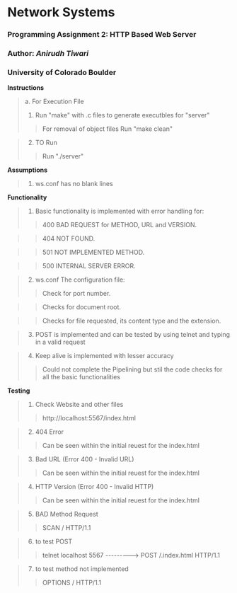 # Network Systems
### Programming Assignment 2: HTTP Based Web Server
### Author: *Anirudh Tiwari*
### University of Colorado Boulder


**Instructions**

>a. For Execution File
>1. Run "make" with .c files to generate executbles for "server"
>>For removal of object files Run "make clean"

>2. TO Run
>>Run "./server"


**Assumptions**
>1. ws.conf has no blank lines

**Functionality**

>1. Basic functionality is implemented with error handling for:
>> 400 BAD REQUEST for METHOD, URL and VERSION.

>> 404 NOT FOUND.

>> 501 NOT IMPLEMENTED METHOD.

>> 500 INTERNAL SERVER ERROR.

>2. ws.conf The configuration file:
>> Check for port number.

>> Checks for document root.

>> Checks for file requested, its content type and the extension.

>3. POST is implemented and can be tested by using telnet and typing in a valid request

>4. Keep alive is implemented with lesser accuracy
>> Could not complete the Pipelining but stil the code checks for all the basic functionalities



**Testing**

>1. Check Website and other files
>> http://localhost:5567/index.html

>2. 404 Error
>> Can be seen within the initial reuest for the index.html

>3. Bad URL (Error 400 - Invalid URL)
>> Can be seen within the initial reuest for the index.html

>4. HTTP Version (Error 400 - Invalid HTTP)
>> Can be seen within the initial reuest for the index.html

>5. BAD Method Request
>> SCAN / HTTP/1.1

>6. to test POST
>> telnet localhost 5567 ---------> POST /.index.html HTTP/1.1

>7. to test method not implemented
>> OPTIONS / HTTP/1.1
